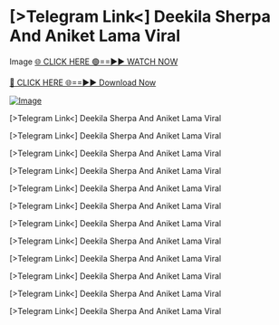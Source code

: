# [>Telegram Link<] Deekila Sherpa And Aniket Lama Viral

Image
[🌐 CLICK HERE 🟢==►► WATCH NOW](http://live-tvstream.com/2025/01/26/viral-video/)

[🔴 CLICK HERE 🌐==►► Download Now](http://live-tvstream.com/2025/01/26/viral-video)

[![Image](https://github.com/user-attachments/assets/a0411060-44d6-429a-b74c-272b07b98f91)](http://live-tvstream.com/2025/01/26/viral-video)

[>Telegram Link<] Deekila Sherpa And Aniket Lama Viral


[>Telegram Link<] Deekila Sherpa And Aniket Lama Viral


[>Telegram Link<] Deekila Sherpa And Aniket Lama Viral


[>Telegram Link<] Deekila Sherpa And Aniket Lama Viral


[>Telegram Link<] Deekila Sherpa And Aniket Lama Viral


[>Telegram Link<] Deekila Sherpa And Aniket Lama Viral


[>Telegram Link<] Deekila Sherpa And Aniket Lama Viral


[>Telegram Link<] Deekila Sherpa And Aniket Lama Viral


[>Telegram Link<] Deekila Sherpa And Aniket Lama Viral


[>Telegram Link<] Deekila Sherpa And Aniket Lama Viral


[>Telegram Link<] Deekila Sherpa And Aniket Lama Viral


[>Telegram Link<] Deekila Sherpa And Aniket Lama Viral
